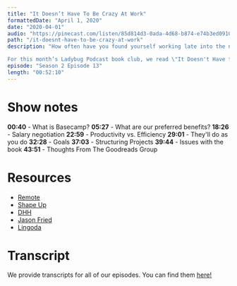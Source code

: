 ```yaml
---
title: "It Doesn’t Have To Be Crazy At Work"
formattedDate: "April 1, 2020"
date: "2020-04-01"
audio: "https://pinecast.com/listen/85d814d3-0ada-4d68-b874-e74b3ed09109.mp3"
path: "/it-doesnt-have-to-be-crazy-at-work"
description: "How often have you found yourself working late into the night at the office? Or maybe taking advantage of the quote unquote benefits like free dinner only to realize that your work life balance is strained? If this sounds like you, chances are it might be crazy at work.

For this month’s Ladybug Podcast book club, we read \"It Doesn't Have to be Crazy at Work\" by Jason Fried and David Heinemeyer Hansson, best known as DHH. In it, they share their expertise about maintaining a healthy work life balance and how they’ve implemented these measures at their company, Basecamp."
episode: "Season 2 Episode 13"
length: "00:52:10"
---
```

# Show notes

**00:40** - What is Basecamp?
**05:27** - What are our preferred benefits?
**18:26** - Salary negotiation
**22:59** - Productivity vs. Efficiency
**29:01** - They'll do as you do
**32:28** - Goals
**37:03** - Structuring Projects
**39:44** - Issues with the book 
**43:51** - Thoughts From The Goodreads Group

# Resources

- [Remote](https://www.amazon.com/Remote-Office-Required-Jason-Fried/dp/0804137501)
- [Shape Up](https://basecamp.com/shapeup)
- [DHH](https://twitter.com/dhh?ref_src=twsrc%5Egoogle%7Ctwcamp%5Eserp%7Ctwgr%5Eauthor)
- [Jason Fried](https://twitter.com/jasonfried?ref_src=twsrc%5Egoogle%7Ctwcamp%5Eserp%7Ctwgr%5Eauthor)
- [Lingoda](https://www.lingoda.com/en/)

# Transcript

We provide transcripts for all of our episodes. You can find them <a href="https://github.com/ladybug-podcast/ladybug-website/blob/master/transcripts/36-it-doesnt-have-to-be-crazy-at-work.md" target="_blank" class="highlight">here!</a>

